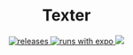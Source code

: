 <div align="center">
  <h1>Texter</h1>
  <p>
    <a href="https://github.com/kooku0/texter/releases">
      <img src="https://img.shields.io/github/v/release/kooku0/texter" alt="releases" />
    </a>
    <a href="https://github.com/expo/expo">
      <img src="https://img.shields.io/badge/Runs%20with%20Expo-000.svg?style=flat&logo=EXPO&labelColor=ffffff&logoColor=000" alt="runs with expo"/>
    </a>
    <a href="https://codecov.io/gh/kooku0/texter">
      <img src="https://codecov.io/gh/kooku0/texter/branch/main/graph/badge.svg?token=T5O1GNCF4Y"/>
    </a>
  </p>
</div>

